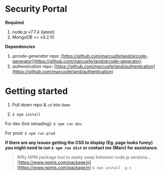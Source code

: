 # Security Portal

**Required**

1. node.js v7.7.4 (latest)
2. MongoDB >= v3.2.10

**Dependencies**

1. _qrcode-generator_ repo: [https://github.com/marcusferland/qrcode-generator](https://github.com/marcusferland/qrcode-generator)
2. _authentication_ repo: [https://github.com/marcusferland/authentication](https://github.com/marcusferland/authentication)

# Getting started

1. Pull down repo & `cd` into `demo`

2. `$ npm install`

For dev (hot reloading): `$ npm run dev`

For prod: `$ npm run prod`

**If there are any issues getting the CSS to display (Eg. page looks funny) you might need to run `$ npm run dist` or contact me (Marc) for assistance.**

> Nifty NPM package tool to easily swap between node.js versions...
> [https://www.npmjs.com/package/n](https://www.npmjs.com/package/n) `$ npm install -g n`
